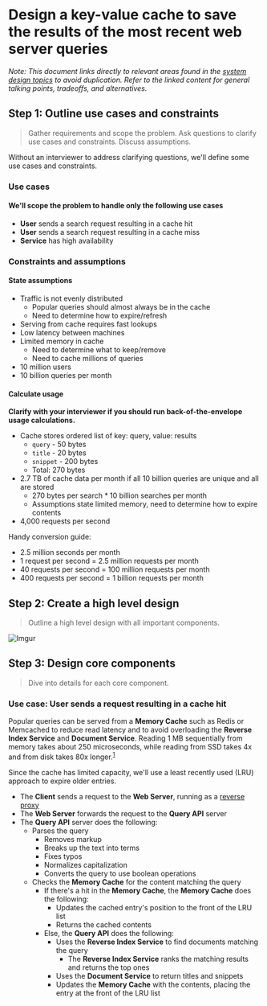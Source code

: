 # Design a key-value cache to save the results of the most recent web server queries

*Note: This document links directly to relevant areas found in the [system design topics](https://github.com/donnemartin/system-design-primer#index-of-system-design-topics) to avoid duplication.  Refer to the linked content for general talking points, tradeoffs, and alternatives.*

## Step 1: Outline use cases and constraints

> Gather requirements and scope the problem.
> Ask questions to clarify use cases and constraints.
> Discuss assumptions.

Without an interviewer to address clarifying questions, we'll define some use cases and constraints.

### Use cases

#### We'll scope the problem to handle only the following use cases

* **User** sends a search request resulting in a cache hit
* **User** sends a search request resulting in a cache miss
* **Service** has high availability

### Constraints and assumptions

#### State assumptions

* Traffic is not evenly distributed
    * Popular queries should almost always be in the cache
    * Need to determine how to expire/refresh
* Serving from cache requires fast lookups
* Low latency between machines
* Limited memory in cache
    * Need to determine what to keep/remove
    * Need to cache millions of queries
* 10 million users
* 10 billion queries per month

#### Calculate usage

**Clarify with your interviewer if you should run back-of-the-envelope usage calculations.**

* Cache stores ordered list of key: query, value: results
    * `query` - 50 bytes
    * `title` - 20 bytes
    * `snippet` - 200 bytes
    * Total: 270 bytes
* 2.7 TB of cache data per month if all 10 billion queries are unique and all are stored
    * 270 bytes per search * 10 billion searches per month
    * Assumptions state limited memory, need to determine how to expire contents
* 4,000 requests per second

Handy conversion guide:

* 2.5 million seconds per month
* 1 request per second = 2.5 million requests per month
* 40 requests per second = 100 million requests per month
* 400 requests per second = 1 billion requests per month

## Step 2: Create a high level design

> Outline a high level design with all important components.

![Imgur](http://i.imgur.com/KqZ3dSx.png)

## Step 3: Design core components

> Dive into details for each core component.

### Use case: User sends a request resulting in a cache hit

Popular queries can be served from a **Memory Cache** such as Redis or Memcached to reduce read latency and to avoid overloading the **Reverse Index Service** and **Document Service**.  Reading 1 MB sequentially from memory takes about 250 microseconds, while reading from SSD takes 4x and from disk takes 80x longer.<sup><a href=https://github.com/donnemartin/system-design-primer#latency-numbers-every-programmer-should-know>1</a></sup>

Since the cache has limited capacity, we'll use a least recently used (LRU) approach to expire older entries.

* The **Client** sends a request to the **Web Server**, running as a [reverse proxy](https://github.com/donnemartin/system-design-primer#reverse-proxy-web-server)
* The **Web Server** forwards the request to the **Query API** server
* The **Query API** server does the following:
    * Parses the query
        * Removes markup
        * Breaks up the text into terms
        * Fixes typos
        * Normalizes capitalization
        * Converts the query to use boolean operations
    * Checks the **Memory Cache** for the content matching the query
        * If there's a hit in the **Memory Cache**, the **Memory Cache** does the following:
            * Updates the cached entry's position to the front of the LRU list
            * Returns the cached contents
        * Else, the **Query API** does the following:
            * Uses the **Reverse Index Service** to find documents matching the query
                * The **Reverse Index Service** ranks the matching results and returns the top ones
            * Uses the **Document Service** to return titles and snippets
            * Updates the **Memory Cache** with the contents, placing the entry at the front of the LRU list
